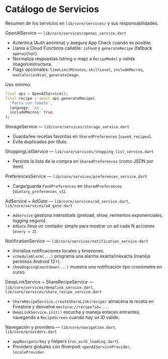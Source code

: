 # Catálogo de Servicios

Resumen de los servicios en `lib/core/services/` y sus responsabilidades.

OpenAIService — `lib/core/services/openai_service.dart`

- Autentica (Auth anónima) y asegura App Check cuando es posible.
- Llama a Cloud Functions callable: `isFood` y `generateRecipe` (fallback `openaiChat`).
- Normaliza respuestas (string o map) a `RecipeModel` y valida imagen/estructura.
- Flags opcionales: `timeLimitMinutes`, `skillLevel`, `includeMacros`, `maxCaloriesKcal`, `generateImage`.

Uso mínimo:

```dart
final api = OpenAIService();
final recipe = await api.generateRecipe(
  'Pasta con tomate',
  language: 'es',
  includeMacros: true,
);
```

StorageService — `lib/core/services/storage_service.dart`

- Guarda/lee recetas favoritas en `SharedPreferences` (`saved_recipes`).
- Evita duplicados por título.

ShoppingListService — `lib/core/services/shopping_list_service.dart`

- Persiste la lista de la compra en `SharedPreferences` (como JSON por item).

PreferencesService — `lib/core/services/preferences_service.dart`

- Carga/guarda `FoodPreferences` en `SharedPreferences` (`dietary_preferences_v1`).

AdService + AdGate — `lib/core/services/ad_service.dart`, `lib/core/services/ad_gate.dart`

- `AdService` gestiona interstitials (preload, show, reintentos exponenciales, logging seguro).
- `AdGate` lleva un contador simple para mostrar un ad cada N acciones (`every = 2`).

NotificationService — `lib/core/services/notification_service.dart`

- Inicializa notificaciones locales y timezones.
- `scheduleAlarm(...)` programa una alarma exacta/inexacta (maneja permisos Android 12+).
- `showOngoingCountdown(...)` muestra una notificación tipo cronómetro en curso.

DeepLinkService + ShareRecipeService — `lib/core/services/deeplink_service.dart`, `lib/core/services/share_recipe_service.dart`

- `ShareRecipeService.createShareLink(recipe)` almacena la receta en Firestore y devuelve `mestura://recipe?id=...`.
- `DeepLinkService.init()` escucha y maneja enlaces entrantes, navegando a `RecipeScreen` cuando hay un ID válido.

Navegación y providers — `lib/core/navigation.dart`, `lib/core/providers.dart`

- `appNavigatorKey` y helpers (`run_with_loading.dart`).
- Providers globales con Riverpod: `openAIServiceProvider`, `localeProvider`.


